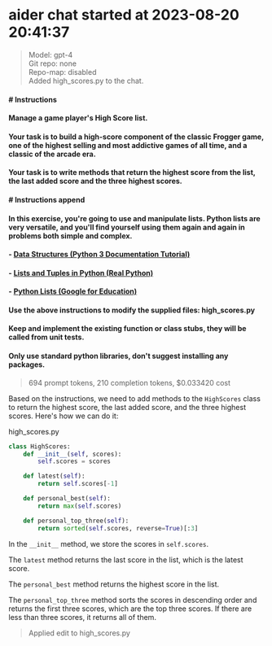 
# aider chat started at 2023-08-20 20:41:37

> Model: gpt-4  
> Git repo: none  
> Repo-map: disabled  
> Added high_scores.py to the chat.  

#### # Instructions  
####   
#### Manage a game player's High Score list.  
####   
#### Your task is to build a high-score component of the classic Frogger game, one of the highest selling and most addictive games of all time, and a classic of the arcade era.  
#### Your task is to write methods that return the highest score from the list, the last added score and the three highest scores.  
#### # Instructions append  
####   
#### In this exercise, you're going to use and manipulate lists. Python lists are very versatile, and you'll find yourself using them again and again in problems both simple and complex.  
####   
#### - [**Data Structures (Python 3 Documentation Tutorial)**](https://docs.python.org/3/tutorial/datastructures.html)  
#### - [**Lists and Tuples in Python (Real Python)**](https://realpython.com/python-lists-tuples/)  
#### - [**Python Lists (Google for Education)**](https://developers.google.com/edu/python/lists)  
####   
#### ####  
####   
#### Use the above instructions to modify the supplied files: high_scores.py  
#### Keep and implement the existing function or class stubs, they will be called from unit tests.  
#### Only use standard python libraries, don't suggest installing any packages.  
> 694 prompt tokens, 210 completion tokens, $0.033420 cost  

Based on the instructions, we need to add methods to the `HighScores` class to return the highest score, the last added score, and the three highest scores. Here's how we can do it:

high_scores.py
```python
class HighScores:
    def __init__(self, scores):
        self.scores = scores

    def latest(self):
        return self.scores[-1]

    def personal_best(self):
        return max(self.scores)

    def personal_top_three(self):
        return sorted(self.scores, reverse=True)[:3]
```

In the `__init__` method, we store the scores in `self.scores`. 

The `latest` method returns the last score in the list, which is the latest score.

The `personal_best` method returns the highest score in the list.

The `personal_top_three` method sorts the scores in descending order and returns the first three scores, which are the top three scores. If there are less than three scores, it returns all of them.

> Applied edit to high_scores.py  

